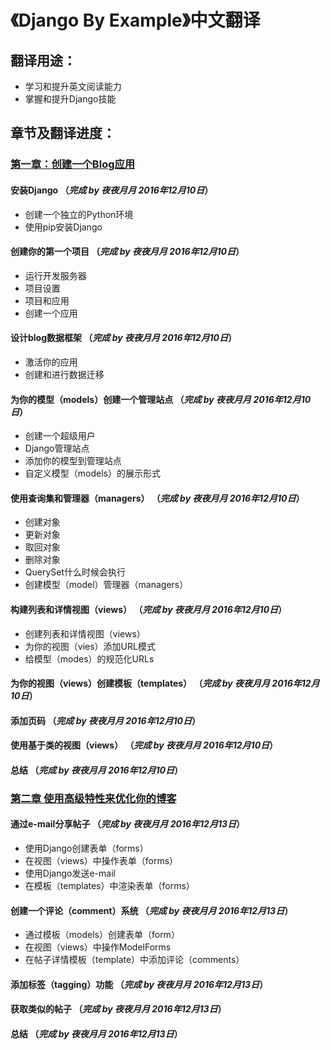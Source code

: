 # 《Django By Example》中文翻译
## 翻译用途：
* 学习和提升英文阅读能力
* 掌握和提升Django技能

## 章节及翻译进度：
### [第一章：创建一个Blog应用](https://github.com/Django-By-Example-ZH/Django-By-Example-ZH/blob/master/Django%20By%20Example%E7%AC%AC%E4%B8%80%E7%AB%A0%E7%BF%BB%E8%AF%91.md)
#### 安装Django （*完成 by 夜夜月月 2016年12月10日*）

* 创建一个独立的Python环境
* 使用pip安装Django

#### 创建你的第一个项目 （*完成 by 夜夜月月 2016年12月10日*）

* 运行开发服务器
* 项目设置
* 项目和应用
* 创建一个应用

#### 设计blog数据框架 （*完成 by 夜夜月月 2016年12月10日*）

* 激活你的应用
* 创建和进行数据迁移

#### 为你的模型（models）创建一个管理站点 （*完成 by 夜夜月月 2016年12月10日*）

* 创建一个超级用户
* Django管理站点
* 添加你的模型到管理站点
* 自定义模型（models）的展示形式

#### 使用查询集和管理器（managers） （*完成 by 夜夜月月 2016年12月10日*）

* 创建对象
* 更新对象
* 取回对象
* 删除对象
* QuerySet什么时候会执行
* 创建模型（model）管理器（managers）

#### 构建列表和详情视图（views） （*完成 by 夜夜月月 2016年12月10日*）

* 创建列表和详情视图（views）
* 为你的视图（vies）添加URL模式
* 给模型（modes）的规范化URLs

#### 为你的视图（views）创建模板（templates） （*完成 by 夜夜月月 2016年12月10日*）
#### 添加页码 （*完成 by 夜夜月月 2016年12月10日*）
#### 使用基于类的视图（views） （*完成 by 夜夜月月 2016年12月10日*）
#### 总结 （*完成 by 夜夜月月 2016年12月10日*）

### [第二章 使用高级特性来优化你的博客](https://github.com/Django-By-Example-ZH/Django-By-Example-ZH/blob/master/Django%20By%20Example%E7%AC%AC%E4%BA%8C%E7%AB%A0%E7%BF%BB%E8%AF%91.md)
#### 通过e-mail分享帖子 （*完成 by 夜夜月月 2016年12月13日*）

* 使用Django创建表单（forms）
* 在视图（views）中操作表单（forms）
* 使用Django发送e-mail
* 在模板（templates）中渲染表单（forms）

#### 创建一个评论（comment）系统 （*完成 by 夜夜月月 2016年12月13日*）

* 通过模板（models）创建表单（form）
* 在视图（views）中操作ModelForms
* 在帖子详情模板（template）中添加评论（comments）

#### 添加标签（tagging）功能 （*完成 by 夜夜月月 2016年12月13日*）
#### 获取类似的帖子 （*完成 by 夜夜月月 2016年12月13日*）
#### 总结 （*完成 by 夜夜月月 2016年12月13日*）



